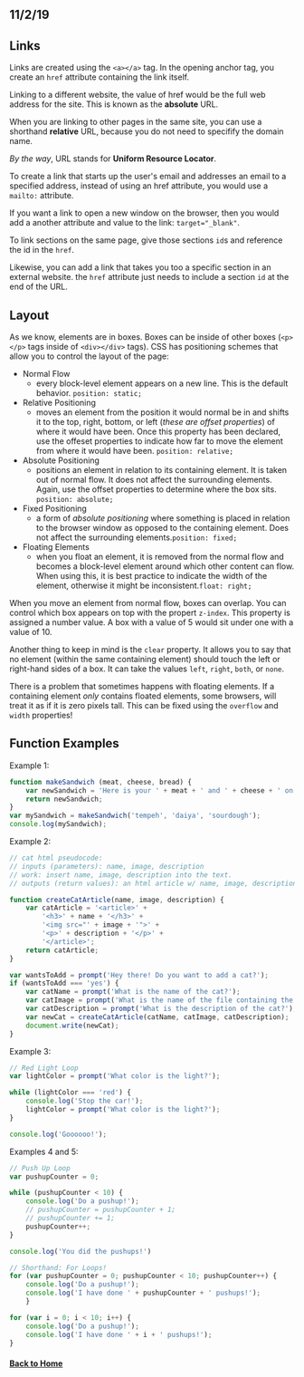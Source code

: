 ## 11/2/19

## Links

Links are created using the `<a></a>` tag. In the opening anchor tag, you create an `href` attribute containing the link itself.

Linking to a different website, the value of href would be the full web address for the site. This is known as the **absolute** URL.

When you are linking to other pages in the same site, you can use a shorthand **relative** URL, because you do not need to specifify the domain name.

_By the way_, URL stands for **Uniform Resource Locator**.

To create a link that starts up the user's email and addresses an email to a specified address, instead of using an href attribute, you would use a `mailto:` attribute.

If you want a link to open a new window on the browser, then you would add a another attribute and value to the link: `target="_blank"`.

To link sections on the same page, give those sections `id`s and reference the id in the `href`.

Likewise, you can add a link that takes you too a specific section in an external website. the `href` attribute just needs to include a section `id` at the end of the URL.

## Layout

As we know, elements are in boxes. Boxes can be inside of other boxes (`<p></p>` tags inside of `<div></div>` tags). CSS has positioning schemes that allow you to control the layout of the page:

- Normal Flow
    - every block-level element appears on a new line. This is the default behavior. `position: static;`
- Relative Positioning
    - moves an element from the position it would normal be in and shifts it to the top, right, bottom, or left (_these are offset properties_) of where it would have been. Once this property has been declared, use the offeset properties to indicate how far to move the element from where it would have been. `position: relative;`
- Absolute Positioning
    - positions an element in relation to its containing element. It is taken out of normal flow. It does not affect the surrounding elements. Again, use the offset properties to determine where the box sits. `position: absolute;`
- Fixed Positioning
    - a form of _absolute positioning_ where something is placed in relation to the browser window as opposed to the containing element. Does not affect the surrounding elements.`position: fixed;`
- Floating Elements
    - when you float an element, it is removed from the normal flow and becomes a block-level element around which other content can flow. When using this, it is best practice to indicate the width of the element, otherwise it might be inconsistent.`float: right;`

When you move an element from normal flow, boxes can overlap. You can control which box appears on top with the propert `z-index`. This property is assigned a number value. A box with a value of 5 would sit under one with a value of 10. 

Another thing to keep in mind is the `clear` property. It allows you to say that no element (within the same containing element) should touch the left or right-hand sides of a box. It can take the values `left`, `right`, `both`, or `none`.

There is a problem that sometimes happens with floating elements. If a containing element _only_ contains floated elements, some browsers, will treat it as if it is zero pixels tall. This can be fixed using the `overflow` and `width` properties!

## Function Examples

Example 1:
```JavaScript
function makeSandwich (meat, cheese, bread) {
    var newSandwich = 'Here is your ' + meat + ' and ' + cheese + ' on ' + bread + ' sandwich!';
    return newSandwich;
}
var mySandwich = makeSandwich('tempeh', 'daiya', 'sourdough');
console.log(mySandwich);
```

Example 2:
```JavaScript
// cat html pseudocode:
// inputs (parameters): name, image, description
// work: insert name, image, description into the text.
// outputs (return values): an html article w/ name, image, description.

function createCatArticle(name, image, description) {
    var catArticle = '<article>' + 
        '<h3>' + name + '</h3>' +
        '<img src="' + image + '">' +
        '<p>' + description + '</p>' +
        '</article>';
    return catArticle;
}

var wantsToAdd = prompt('Hey there! Do you want to add a cat?');
if (wantsToAdd === 'yes') {
    var catName = prompt('What is the name of the cat?');
    var catImage = prompt('What is the name of the file containing the iamage?');
    var catDescription = prompt('What is the description of the cat?');
    var newCat = createCatArticle(catName, catImage, catDescription);
    document.write(newCat);
}
```

Example 3:
```JavaScript
// Red Light Loop
var lightColor = prompt('What color is the light?');

while (lightColor === 'red') {
    console.log('Stop the car!');
    lightColor = prompt('What color is the light?');
} 

console.log('Goooooo!');
```

Examples 4 and 5:
```JavaScript
// Push Up Loop
var pushupCounter = 0;

while (pushupCounter < 10) {
    console.log('Do a pushup!');
    // pushupCounter = pushupCounter + 1;
    // pushupCounter += 1;
    pushupCounter++;
}

console.log('You did the pushups!')

// Shorthand: For Loops!
for (var pushupCounter = 0; pushupCounter < 10; pushupCounter++) {
    console.log('Do a pushup!');
    console.log('I have done ' + pushupCounter + ' pushups!');
    }

for (var i = 0; i < 10; i++) {
    console.log('Do a pushup!');
    console.log('I have done ' + i + ' pushups!');
}
```

#### [Back to Home](index.md)